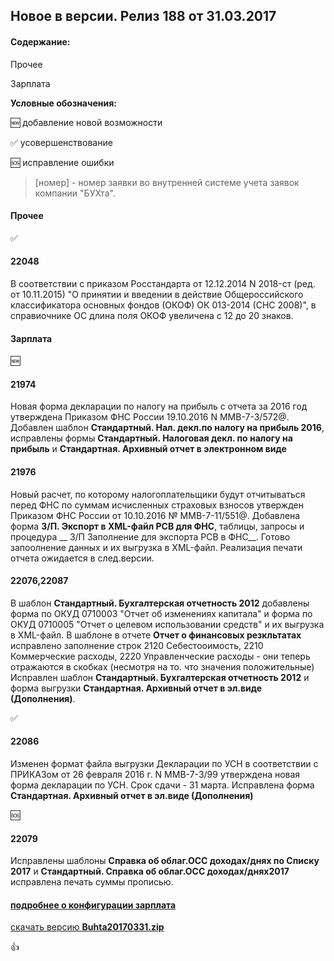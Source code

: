 ## Новое в версии. Релиз 188 от 31.03.2017

#### Содержание:

Прочее

Зарплата

**Условные обозначения:**

:new: добавление новой возможности

:white_check_mark: усовершенствование

:sos: исправление ошибки

 >[номер] - номер заявки во внутренней системе учета заявок компании "БУХта".

#### Прочее

:white_check_mark:

#### 22048
В соответствии с приказом Росстандарта от 12.12.2014 N 2018-ст (ред. от 10.11.2015) "О принятии и введении в действие Общероссийского классификатора основных фондов (ОКОФ) ОК 013-2014 (СНС 2008)",
в справиочнике ОС длина поля ОКОФ увеличена с 12 до 20 знаков.

#### Зарплата

:new:
#### 21974
Новая форма декларации по налогу на прибыль с отчета за 2016 год утверждена Приказом ФНС России 19.10.2016 N ММВ-7-3/572@.
Добавлен шаблон __Стандартный. Нал. декл.по налогу на прибыль 2016__, исправлены формы __Стандартный. Налоговая декл. по налогу на прибыль__ и __Стандартная. Архивный отчет в электронном виде__

#### 21976
Новый расчет, по которому налогоплательщики будут отчитываться перед ФНС по суммам исчисленных страховых взносов утвержден Приказом ФНС России от 10.10.2016 № ММВ-7-11/551@.
Добавлена форма __З/П. Экспорт в XML-файл РСВ для ФНС__, таблицы, запросы и процедура __ З/П Заполнение для экспорта РСВ в ФНС__.
Готово запоолнение данных и их выгрузка в XML-файл. Реализация печати отчета ожидается в след.версии.

#### 22076,22087
В шаблон __Стандартный. Бухгалтерская отчетность 2012__ добавлены форма по ОКУД 0710003 "Отчет об изменениях капитала" и форма по ОКУД 0710005 "Отчет о целевом использовании средств" и их выгрузка в XML-файл.
В шаблоне в отчете __Отчет о финансовых резкльтатах__ исправлено заполнение строк 2120 Себестооимость, 2210 Коммерческие расходы, 2220 Управленческие расходы - они теперь отражаются в скобках (несмотря на то. что значения положительные)
Исправлен шаблон __Стандартный. Бухгалтерская отчетность 2012__ и форма выгрузки __Стандартная. Архивный отчет в эл.виде (Дополнения)__.

:white_check_mark:

#### 22086
Изменен формат файла выгрузки Декларации по УСН в соответствии с ПРИКАЗом от 26 февраля 2016 г. N ММВ-7-3/99 утверждена новая форма декларации по УСН. Срок сдачи - 31 марта.
Исправлена форма __Стандартная. Архивный отчет в эл.виде (Дополнения)__

:sos:

#### 22079
Исправлены шаблоны __Справка об облаг.ОСС доходах/днях по Списку 2017__ и __Стандартный. Справка об облаг.ОСС доходах/днях2017__ исправлена печать суммы прописью.


#### [подробнее о конфигурации зарплата](Стандартная_Зарплата.htm)

[скачать версию **Buhta20170331.zip**](Buhta20170331.zip)

:+1:
